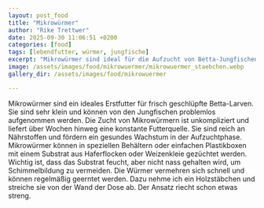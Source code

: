 ```yaml
---
layout: post_food
title: "Mikrowürmer"
author: "Rike Trettwer"
date: 2025-09-30 11:06:51 +0200
categories: [food]
tags: [lebendfutter, würmer, jungfische]
excerpt: "Mikrowürmer sind ideal für die Aufzucht von Betta-Jungfischen."
image: /assets/images/food/mikrowuermer/mikrowuermer_staebchen.webp
gallery_dir: /assets/images/food/mikrowuermer

---
```












Mikrowürmer sind ein ideales Erstfutter für frisch geschlüpfte Betta-Larven. Sie sind sehr klein und können von den Jungfischen problemlos aufgenommen werden. Die Zucht von Mikrowürmern ist unkompliziert und liefert über Wochen hinweg eine konstante Futterquelle. Sie sind reich an Nährstoffen und fördern ein gesundes Wachstum in der Aufzuchtphase.
Mikrowürmer können in speziellen Behältern oder einfachen Plastikboxen mit einem Substrat aus Haferflocken oder Weizenkleie gezüchtet werden. Wichtig ist, dass das Substrat feucht, aber nicht nass gehalten wird, um Schimmelbildung zu vermeiden. Die Würmer vermehren sich schnell und können regelmäßig geerntet werden. Dazu nehme ich ein Holzstäbchen und streiche sie von der Wand der Dose ab.
Der Ansatz riecht schon etwas streng.
